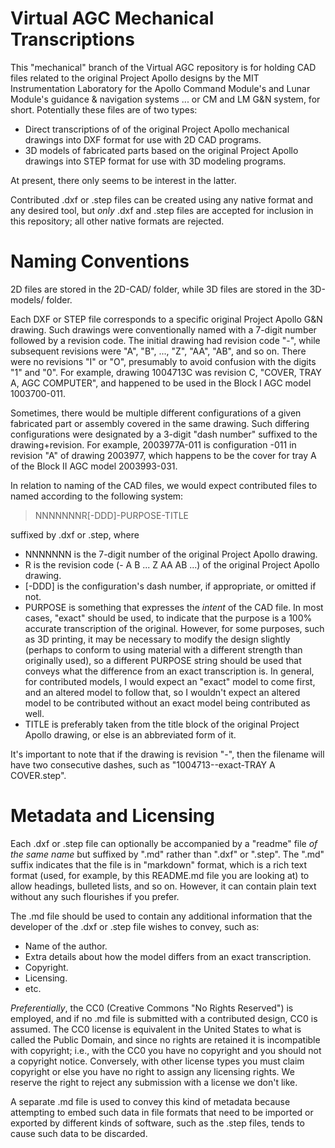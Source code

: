 # Virtual AGC Mechanical Transcriptions

This "mechanical" branch of the Virtual AGC repository is for holding CAD files related to the original Project Apollo designs by the MIT Instrumentation Laboratory for the Apollo Command Module's and Lunar Module's guidance & navigation systems ... or CM and LM G&N system, for short.  Potentially these files are of two types:

* Direct transcriptions of of the original Project Apollo mechanical drawings into DXF format for use with 2D CAD programs.
* 3D models of fabricated parts based on the original Project Apollo drawings into STEP format for use with 3D modeling programs.

At present, there only seems to be interest in the latter.

Contributed .dxf or .step files can be created using any native format and any desired tool, but _only_ .dxf and .step files are accepted for inclusion in this repository; all other native formats are rejected.  

# Naming Conventions

2D files are stored in the 2D-CAD/ folder, while 3D files are stored in the 3D-models/ folder.

Each DXF or STEP file corresponds to a specific original Project Apollo G&N drawing.  Such drawings were conventionally named with a 7-digit number followed by a revision code.  The initial drawing had revision code "-", while subsequent revisions were "A", "B", ..., "Z", "AA", "AB", and so on.  There were no revisions "I" or "O", presumably to avoid confusion with the digits "1" and "0".  For example, drawing 1004713C was revision C, "COVER, TRAY A, AGC COMPUTER", and happened to be used in the Block I AGC model 1003700-011.

Sometimes, there would be multiple different configurations of a given fabricated part or assembly covered in the same drawing. Such differing configurations were designated by a 3-digit "dash number" suffixed to the drawing+revision.  For example, 2003977A-011 is configuration -011 in revision "A" of drawing 2003977, which happens to be the cover for tray A of the Block II AGC model 2003993-031.

In relation to naming of the CAD files, we would expect contributed files to named according to the following system:

> NNNNNNNR[-DDD]-PURPOSE-TITLE

suffixed by .dxf or .step, where

* NNNNNNN is the 7-digit number of the original Project Apollo drawing.
* R is the revision code (- A B ... Z AA AB ...) of the original Project Apollo drawing.
* [-DDD] is the configuration's dash number, if appropriate, or omitted if not.
* PURPOSE is something that expresses the _intent_ of the CAD file.  In most cases, "exact" should be used, to indicate that the purpose is a 100% accurate transcription of the original.  However, for some purposes, such as 3D printing, it may be necessary to modify the design slightly (perhaps to conform to using material with a different strength than originally used), so a different PURPOSE string should be used that conveys what the difference from an exact transcription is.  In general, for contributed models, I would expect an "exact" model to come first, and an altered model to follow that, so I wouldn't expect an altered model to be contributed without an exact model being contributed as well.
* TITLE is preferably taken from the title block of the original Project Apollo drawing, or else is an abbreviated form of it.

It's important to note that if the drawing is revision "-", then the filename will have two consecutive dashes, such as "1004713--exact-TRAY A COVER.step".

# Metadata and Licensing

Each .dxf or .step file can optionally be accompanied by a "readme" file _of the same name_ but suffixed by ".md" rather than ".dxf" or ".step".  The ".md" suffix indicates that the file is in "markdown" format, which is a rich text format (used, for example, by this README.md file you are looking at) to allow headings, bulleted lists, and so on.  However, it can contain plain text without any such flourishes if you prefer.

The .md file should be used to contain any additional information that the developer of the .dxf or .step file wishes to convey, such as:

* Name of the author.
* Extra details about how the model differs from an exact transcription.
* Copyright.
* Licensing.
* etc.

_Preferentially_, the CC0 (Creative Commons "No Rights Reserved") is employed, and if no .md file is submitted with a contributed design, CC0 is assumed.  The CC0 license is equivalent in the United States to what is called the Public Domain, and since no rights are retained it is incompatible with copyright; i.e., with the CC0 you have no copyright and you should not a copyright notice.  Conversely, with other license types you must claim copyright or else you have no right to assign any licensing rights.  We reserve the right to reject any submission with a license we don't like.

A separate .md file is used to convey this kind of metadata because attempting to embed such data in file formats that need to be imported or exported by different kinds of software, such as the .step files, tends to cause such data to be discarded.
